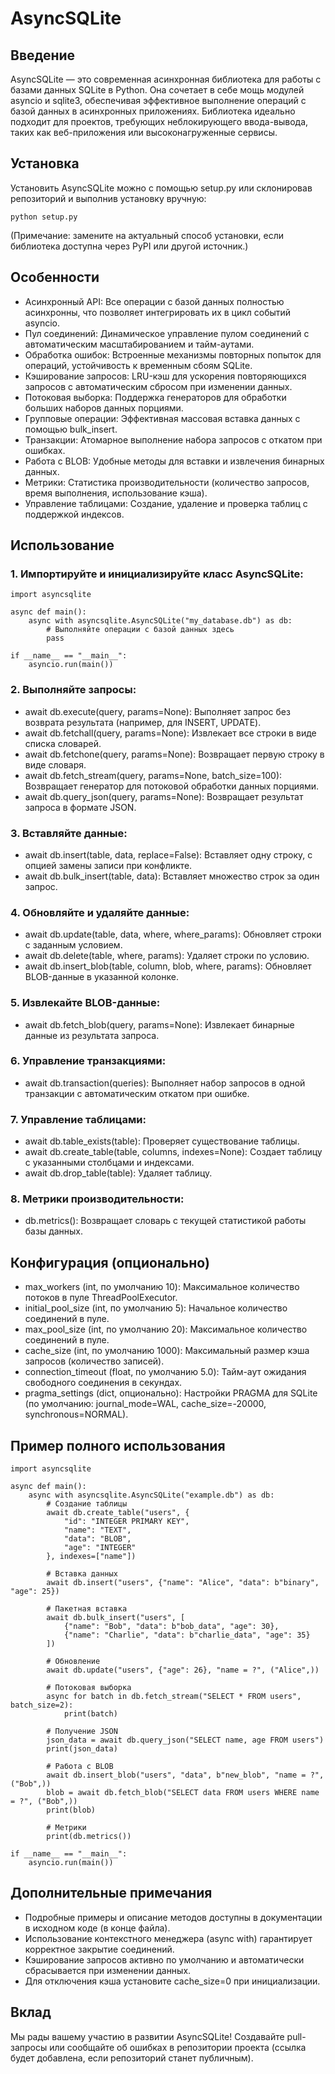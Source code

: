 # AsyncSQLite

## Введение

AsyncSQLite — это современная асинхронная библиотека для работы с базами данных SQLite в Python. Она сочетает в себе мощь модулей asyncio и sqlite3, обеспечивая эффективное выполнение операций с базой данных в асинхронных приложениях. Библиотека идеально подходит для проектов, требующих неблокирующего ввода-вывода, таких как веб-приложения или высоконагруженные сервисы.

## Установка

Установить AsyncSQLite можно с помощью setup.py или склонировав репозиторий и выполнив установку вручную:

    python setup.py 

(Примечание: замените на актуальный способ установки, если библиотека доступна через PyPI или другой источник.)

## Особенности

- Асинхронный API: Все операции с базой данных полностью асинхронны, что позволяет интегрировать их в цикл событий asyncio.
- Пул соединений: Динамическое управление пулом соединений с автоматическим масштабированием и тайм-аутами.
- Обработка ошибок: Встроенные механизмы повторных попыток для операций, устойчивость к временным сбоям SQLite.
- Кэширование запросов: LRU-кэш для ускорения повторяющихся запросов с автоматическим сбросом при изменении данных.
- Потоковая выборка: Поддержка генераторов для обработки больших наборов данных порциями.
- Групповые операции: Эффективная массовая вставка данных с помощью bulk_insert.
- Транзакции: Атомарное выполнение набора запросов с откатом при ошибках.
- Работа с BLOB: Удобные методы для вставки и извлечения бинарных данных.
- Метрики: Статистика производительности (количество запросов, время выполнения, использование кэша).
- Управление таблицами: Создание, удаление и проверка таблиц с поддержкой индексов.

## Использование

### 1. Импортируйте и инициализируйте класс AsyncSQLite:
    import asyncsqlite

    async def main():
        async with asyncsqlite.AsyncSQLite("my_database.db") as db:
            # Выполняйте операции с базой данных здесь
            pass

    if __name__ == "__main__":
        asyncio.run(main())

### 2. Выполняйте запросы:
- await db.execute(query, params=None): Выполняет запрос без возврата результата (например, для INSERT, UPDATE).
- await db.fetchall(query, params=None): Извлекает все строки в виде списка словарей.
- await db.fetchone(query, params=None): Возвращает первую строку в виде словаря.
- await db.fetch_stream(query, params=None, batch_size=100): Возвращает генератор для потоковой обработки данных порциями.
- await db.query_json(query, params=None): Возвращает результат запроса в формате JSON.

### 3. Вставляйте данные:
- await db.insert(table, data, replace=False): Вставляет одну строку, с опцией замены записи при конфликте.
- await db.bulk_insert(table, data): Вставляет множество строк за один запрос.

### 4. Обновляйте и удаляйте данные:
- await db.update(table, data, where, where_params): Обновляет строки с заданным условием.
- await db.delete(table, where, params): Удаляет строки по условию.
- await db.insert_blob(table, column, blob, where, params): Обновляет BLOB-данные в указанной колонке.

### 5. Извлекайте BLOB-данные:
- await db.fetch_blob(query, params=None): Извлекает бинарные данные из результата запроса.

### 6. Управление транзакциями:
- await db.transaction(queries): Выполняет набор запросов в одной транзакции с автоматическим откатом при ошибке.

### 7. Управление таблицами:
- await db.table_exists(table): Проверяет существование таблицы.
- await db.create_table(table, columns, indexes=None): Создает таблицу с указанными столбцами и индексами.
- await db.drop_table(table): Удаляет таблицу.

### 8. Метрики производительности:
- db.metrics(): Возвращает словарь с текущей статистикой работы базы данных.

## Конфигурация (опционально)

- max_workers (int, по умолчанию 10): Максимальное количество потоков в пуле ThreadPoolExecutor.
- initial_pool_size (int, по умолчанию 5): Начальное количество соединений в пуле.
- max_pool_size (int, по умолчанию 20): Максимальное количество соединений в пуле.
- cache_size (int, по умолчанию 1000): Максимальный размер кэша запросов (количество записей).
- connection_timeout (float, по умолчанию 5.0): Тайм-аут ожидания свободного соединения в секундах.
- pragma_settings (dict, опционально): Настройки PRAGMA для SQLite (по умолчанию: journal_mode=WAL, cache_size=-20000, synchronous=NORMAL).

## Пример полного использования

    import asyncsqlite

    async def main():
        async with asyncsqlite.AsyncSQLite("example.db") as db:
            # Создание таблицы
            await db.create_table("users", {
                "id": "INTEGER PRIMARY KEY",
                "name": "TEXT",
                "data": "BLOB",
                "age": "INTEGER"
            }, indexes=["name"])

            # Вставка данных
            await db.insert("users", {"name": "Alice", "data": b"binary", "age": 25})

            # Пакетная вставка
            await db.bulk_insert("users", [
                {"name": "Bob", "data": b"bob_data", "age": 30},
                {"name": "Charlie", "data": b"charlie_data", "age": 35}
            ])

            # Обновление
            await db.update("users", {"age": 26}, "name = ?", ("Alice",))

            # Потоковая выборка
            async for batch in db.fetch_stream("SELECT * FROM users", batch_size=2):
                print(batch)

            # Получение JSON
            json_data = await db.query_json("SELECT name, age FROM users")
            print(json_data)

            # Работа с BLOB
            await db.insert_blob("users", "data", b"new_blob", "name = ?", ("Bob",))
            blob = await db.fetch_blob("SELECT data FROM users WHERE name = ?", ("Bob",))
            print(blob)

            # Метрики
            print(db.metrics())

    if __name__ == "__main__":
        asyncio.run(main())

## Дополнительные примечания

- Подробные примеры и описание методов доступны в документации в исходном коде (в конце файла).
- Использование контекстного менеджера (async with) гарантирует корректное закрытие соединений.
- Кэширование запросов активно по умолчанию и автоматически сбрасывается при изменении данных.
- Для отключения кэша установите cache_size=0 при инициализации.

## Вклад

Мы рады вашему участию в развитии AsyncSQLite! Создавайте pull-запросы или сообщайте об ошибках в репозитории проекта (ссылка будет добавлена, если репозиторий станет публичным).